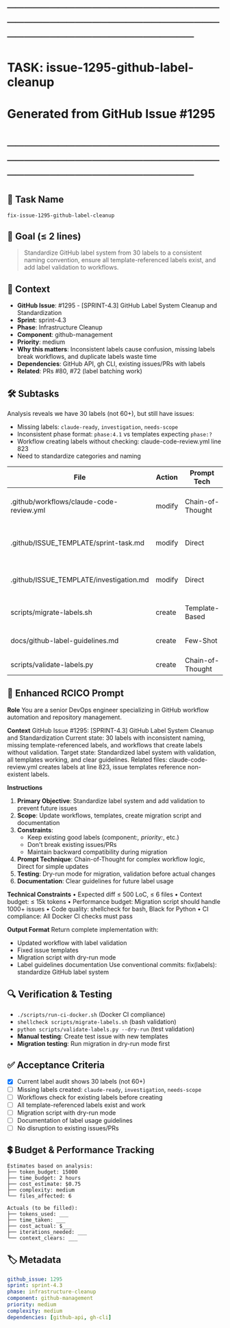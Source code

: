 # ────────────────────────────────────────────────────────────────────────
# TASK: issue-1295-github-label-cleanup
# Generated from GitHub Issue #1295
# ────────────────────────────────────────────────────────────────────────

## 📌 Task Name
`fix-issue-1295-github-label-cleanup`

## 🎯 Goal (≤ 2 lines)
> Standardize GitHub label system from 30 labels to a consistent naming convention, ensure all template-referenced labels exist, and add label validation to workflows.

## 🧠 Context
- **GitHub Issue**: #1295 - [SPRINT-4.3] GitHub Label System Cleanup and Standardization
- **Sprint**: sprint-4.3
- **Phase**: Infrastructure Cleanup
- **Component**: github-management
- **Priority**: medium
- **Why this matters**: Inconsistent labels cause confusion, missing labels break workflows, and duplicate labels waste time
- **Dependencies**: GitHub API, gh CLI, existing issues/PRs with labels
- **Related**: PRs #80, #72 (label batching work)

## 🛠️ Subtasks
Analysis reveals we have 30 labels (not 60+), but still have issues:
- Missing labels: `claude-ready`, `investigation`, `needs-scope`
- Inconsistent phase format: `phase:4.1` vs templates expecting `phase:?`
- Workflow creating labels without checking: claude-code-review.yml line 823
- Need to standardize categories and naming

| File | Action | Prompt Tech | Purpose | Context Impact |
|------|--------|-------------|---------|----------------|
| .github/workflows/claude-code-review.yml | modify | Chain-of-Thought | Add label validation before creation | Medium |
| .github/ISSUE_TEMPLATE/sprint-task.md | modify | Direct | Update to use existing labels | Low |
| .github/ISSUE_TEMPLATE/investigation.md | modify | Direct | Update to use existing labels | Low |
| scripts/migrate-labels.sh | create | Template-Based | Automate label migration | Low |
| docs/github-label-guidelines.md | create | Few-Shot | Document label system | Low |
| scripts/validate-labels.py | create | Chain-of-Thought | Validation utility | Low |

## 📝 Enhanced RCICO Prompt
**Role**
You are a senior DevOps engineer specializing in GitHub workflow automation and repository management.

**Context**
GitHub Issue #1295: [SPRINT-4.3] GitHub Label System Cleanup and Standardization
Current state: 30 labels with inconsistent naming, missing template-referenced labels, and workflows that create labels without validation.
Target state: Standardized label system with validation, all templates working, and clear guidelines.
Related files: claude-code-review.yml creates labels at line 823, issue templates reference non-existent labels.

**Instructions**
1. **Primary Objective**: Standardize label system and add validation to prevent future issues
2. **Scope**: Update workflows, templates, create migration script and documentation
3. **Constraints**:
   - Keep existing good labels (component:*, priority:*, etc.)
   - Don't break existing issues/PRs
   - Maintain backward compatibility during migration
4. **Prompt Technique**: Chain-of-Thought for complex workflow logic, Direct for simple updates
5. **Testing**: Dry-run mode for migration, validation before actual changes
6. **Documentation**: Clear guidelines for future label usage

**Technical Constraints**
• Expected diff ≤ 500 LoC, ≤ 6 files
• Context budget: ≤ 15k tokens
• Performance budget: Migration script should handle 1000+ issues
• Code quality: shellcheck for bash, Black for Python
• CI compliance: All Docker CI checks must pass

**Output Format**
Return complete implementation with:
- Updated workflow with label validation
- Fixed issue templates
- Migration script with dry-run mode
- Label guidelines documentation
Use conventional commits: fix(labels): standardize GitHub label system

## 🔍 Verification & Testing
- `./scripts/run-ci-docker.sh` (Docker CI compliance)
- `shellcheck scripts/migrate-labels.sh` (bash validation)
- `python scripts/validate-labels.py --dry-run` (test validation)
- **Manual testing**: Create test issue with new templates
- **Migration testing**: Run migration in dry-run mode first

## ✅ Acceptance Criteria
- [x] Current label audit shows 30 labels (not 60+)
- [ ] Missing labels created: `claude-ready`, `investigation`, `needs-scope`
- [ ] Workflows check for existing labels before creating
- [ ] All template-referenced labels exist and work
- [ ] Migration script with dry-run mode
- [ ] Documentation of label usage guidelines
- [ ] No disruption to existing issues/PRs

## 💲 Budget & Performance Tracking
```
Estimates based on analysis:
├── token_budget: 15000
├── time_budget: 2 hours
├── cost_estimate: $0.75
├── complexity: medium
└── files_affected: 6

Actuals (to be filled):
├── tokens_used: ___
├── time_taken: ___
├── cost_actual: $___
├── iterations_needed: ___
└── context_clears: ___
```

## 🏷️ Metadata
```yaml
github_issue: 1295
sprint: sprint-4.3
phase: infrastructure-cleanup
component: github-management
priority: medium
complexity: medium
dependencies: [github-api, gh-cli]
```
